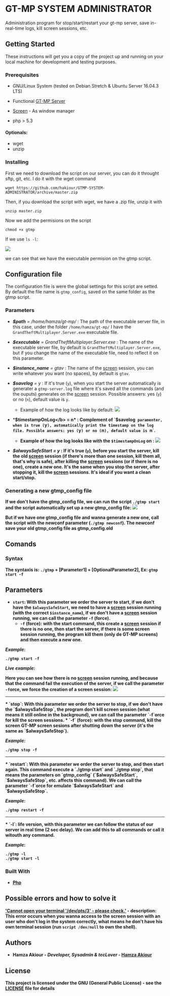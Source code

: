 # GT-MP SYSTEM ADMINISTRATOR

Administration program for stop/start/restart your gt-mp server, save in-real-time logs, kill screen sessions, etc.

## Getting Started

These instructions will get you a copy of the project up and running on your local machine for development and testing purposes.

### Prerequisites
* GNU/Linux System (tested on Debian Stretch & Ubuntu Server 16.04.3 LTS)

* Functional [GT-MP Server](https://gt-mp.net/download/)

* [Screen](https://www.gnu.org/software/screen/manual/screen.html) - As window manager

* php > 5.3

#### Optionals:
 * wget
 * unzip
### Installing

First we need to download the script on our server, you can do it throught sftp, git, etc. I do it with the wget command

```
wget https://github.com/hakiour/GTMP-SYSTEM-ADMINISTRATOR/archive/master.zip
```

Then, if you download the script with wget, we have a .zip file, unzip it with

```
unzip master.zip
```
Now we add the permisions on the script

```
chmod +x gtmp
```
If we use `ls -l`:

<img src="https://i.imgur.com/QEV6KWz.png">

we can see that we have the executable permision on the gtmp script.

## Configuration file
The configuration file is were the global settings for this script are setted. By default the file name is `gtmp_config`, saved on the same folder as the gtmp script.

### Parameters
* *<b>$path</b> = /home/hamza/gt-mp/* : The path of the executable server file, in this case, under the folder `/home/hamza/gt-mp/` I have the `GrandTheftMultiplayer.Server.exe` executable file.

* *<b>$executable</b> = GrandTheftMultiplayer.Server.exe* : The name of the executable server file, by default is `GrandTheftMultiplayer.Server.exe`, but if you change the name of the executable file, need to reflect it on this parameter.

* *<b>$instance_name</b> = gtav* : The name of the [screen](https://www.gnu.org/software/screen/manual/screen.html) session, you can write whatever you want (no spaces), by default is `gtav`.

* *<b>$savelog</b> = y* : If it's true (`y`), when you start the server automatically is generater a `gtmp-server.log` file where it's saved all the commands (and the ouputs) generates on the [screen](https://www.gnu.org/software/screen/manual/screen.html) session. Possible answers: yes (`y`) or no (`n`), default value is `y`.

   * Example of how the log looks like by default: <img src="https://i.imgur.com/ywRTAIh.png">
   
* *<b>$timestampOnLog</b> = n* : Complement of `$savelog` paramenter, when is true (`y`), automatically print the timestamp on the log file. Possible answers: yes (`y`) or no (`n`), default value is `n`.

   * Example of how the log looks like with the `$timestampOnLog` on : <img src="https://i.imgur.com/KzSqfup.png">
   
* *<b>$alwaysSafeStart</b> = y* : If it's true (`y`), before you start the server, kill the old [screen](https://www.gnu.org/software/screen/manual/screen.html) session (if there's more than one session, kill them all, that's why is safe), after killing the [screen](https://www.gnu.org/software/screen/manual/screen.html) sessions (or if there is no one), create a new one. It's the same when you stop the server, after stopping it, kill the [screen](https://www.gnu.org/software/screen/manual/screen.html) sessions. It's ideal if you want a clean start/stop.

### Generating a new gtmp_config file

If we don't have the gtmp_config file, we can run the script `./gtmp start` and the script automatically set up a new gtmp_config file:
<img src="https://i.imgur.com/4xAYN21.png">

But if we have one gtmp_config file and wanna generate a new one, call the script with the newconf parameter (`./gtmp newconf`). The newconf save your old gtmp_config file as gtmp_config.old

## Comands

### Syntax
The syntaxis is: `./gtmp` + [Parameter1] + [OptionalParameter2], Ex: `gtmp start -f`

## Parameters
  * `start`: With this parameter we order the server to start, if we don't have the `$alwaysSafeStart`, we need to have a [screen](https://www.gnu.org/software/screen/manual/screen.html) session running (with the correct `$instance_name`), if we don't have a [screen](https://www.gnu.org/software/screen/manual/screen.html) session running, we can call the parameter `-f` (force).
     * `-f` (force):  with the start command, this create a [screen](https://www.gnu.org/software/screen/manual/screen.html) session if there is no one, then start the server, if there is some screen session running, the program kill them (only de GT-MP screens) and then execute a new one.
      
*Example*:
```
./gtmp start -f
```
*Live example*:

 Here you can see how there is no [screen](https://www.gnu.org/software/screen/manual/screen.html) session running, and because that the command fail the execution of the server, if we call the parameter `-f`orce, we force the creation of a screen session:
 <img src="https://i.imgur.com/zZqAqoR.gif">
 
 <hr>
  * `stop`: With this parameter we order the server to stop, if we don't have the `$alwaysSafeStop`, the program don't kill screen session (what means it still online in the background), we can call the parameter `-f`orce for kill the screen sessions.
     * `-f` (force):  with the stop command, kill the screen GT-MP screen sesions after shutting down the server (it's the same as `$alwaysSafeStop`).
      
*Example*:
```
./gtmp stop -f
```
<hr>
 * `restart`: With this parameter we order the server to stop, and then start again. This command execute a `./gtmp start` and `./gtmp stop`, that means the parameters on `gtmp_config` (`$alwaysSafeStart`, `$alwaysSafeStop`, etc. affects this command). We can call the parameter `-f`orce for emulate `$alwaysSafeStart` and `$alwaysSafeStop`.
      
*Example*:
```
./gtmp restart -f
```
<hr>
 * `-l`: life version, with this parameter we can follow the status of our server in real time (2 sec delay). We can add this to all commands or call it witouth any command.
      
*Example*:
```
./gtmp -l
./gtmp start -l
```
### Built With

* [Php](http://php.net)

## Possible errors and how to solve it

['Cannot open your terminal '/dev/pts/3' - please check.'](https://makandracards.com/makandra/2533-solve-screen-error-cannot-open-your-terminal-dev-pts-0-please-check) - description: This error occurs when you wanna access to the screen session with an user who don't log in the system correctly, what means he don't have his own terminal session (run `script /dev/null` to own the shell).

## Authors

* **Hamza Akiour** - *Developer, Sysadmin & tecLover* - [Hamza Akiour](https://hamza.es)

## License

This project is licensed under the GNU (General Public License) - see the [LICENSE](LICENSE) file for details
